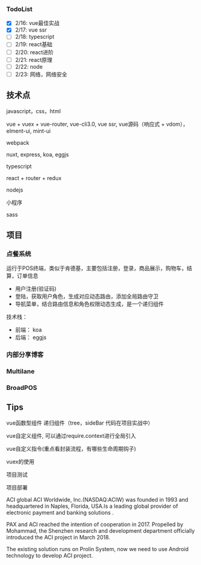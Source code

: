 ### TodoList

- [x] 2/16: vue最佳实战
- [x] 2/17: vue ssr
- [ ] 2/18: typescript
- [ ] 2/19: react基础
- [ ] 2/20: react进阶
- [ ] 2/21: react原理
- [ ] 2/22: node
- [ ] 2/23: 网络，网络安全

## 技术点

javascript，css，html

vue + vuex + vue-router, vue-cli3.0, vue ssr, vue源码（响应式 + vdom），elment-ui, mint-ui

webpack

nuxt, express, koa, eggjs

typescript

react + router + redux

nodejs

小程序

sass

## 项目

### 点餐系统

运行于POS终端，类似于肯德基，主要包括注册，登录，商品展示，购物车，结算，订单信息

- 用户注册(验证码)
- 登陆，获取用户角色，生成对应动态路由，添加全局路由守卫
- 导航菜单，结合路由信息和角色权限动态生成，是一个递归组件

技术栈：

- 前端： koa
- 后端： eggjs

### 内部分享博客

### Multilane

### BroadPOS





## Tips

vue函数型组件
递归组件（tree，sideBar 代码在项目实战中）

vue自定义组件, 可以通过require.context进行全局引入

vue自定义指令(重点看封装流程，有哪些生命周期钩子)

vuex的使用

项目测试

项目部署





ACI global ACI Worldwide, Inc.(NASDAQ:ACIW) was founded in 1993 and headquartered in Naples, Florida, USA.Is a leading global provider of electronic payment and banking solutions .

PAX and ACI reached the intention of cooperation in 2017. Propelled by Mohammad, the Shenzhen research and development department officially introduced the ACI project in March 2018.

The existing solution runs on Prolin System, now we need to use Android technology to develop ACI project.
